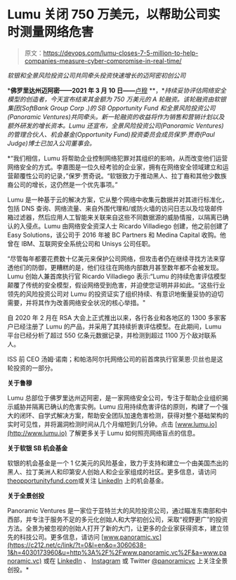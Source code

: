 # Lumu 关闭 750 万美元，以帮助公司实时测量网络危害

> 原文：<https://devops.com/lumu-closes-7-5-million-to-help-companies-measure-cyber-compromise-in-real-time/>

*软银和全景风险投资公司共同牵头投资快速增长的迈阿密初创公司*

***佛罗里达州迈阿密——2021 年 3 月 10 日——**[卢穆](http://www.lumu.io/) **，**持续妥协评估网络安全模型的创造者，今天宣布结束其金额为 750 万美元的 A 轮融资。该轮融资由软银集团(SoftBank Group Corp .)的 SB Opportunity Fund 和全景风险投资公司(Panoramic Ventures)共同牵头。新一轮融资的收益将作为销售和营销计划以及额外研发的增长资本。Lumu 还宣布，全景风险投资公司(Panoramic Ventures)的管理合伙人、机会基金(Opportunity Fund)投资委员会成员保罗·贾奇(Paul Judge)博士已加入公司董事会。*

 *“我们相信，Lumu 将帮助企业控制网络犯罪对其组织的影响，从而改变他们运营网络安全的方式。李嘉图是一位久经考验的企业家，拥有在网络安全领域建立和运营颠覆性公司的记录，”保罗·贾奇说。“软银致力于推动黑人、拉丁裔和其他少数族裔公司的增长，这仍然是一个优先事项。”

Lumu 是一种基于云的解决方案，它从整个网络中收集元数据并对其进行标准化，包括 DNS 查询、网络流量、来自外围代理和/或防火墙的访问日志以及垃圾邮件箱过滤器，然后应用人工智能来关联来自这些不同数据源的威胁情报，以隔离已确认的入侵点。Lumu 由网络安全资深人士 Ricardo Villadiego 创建，他之前创建了 Easy Solutions，该公司于 2016 年被 BC Partners 和 Medina Capital 收购。他曾在 IBM、互联网安全系统公司和 Unisys 公司任职。

“尽管每年都要花费数十亿美元来保护公司网络，但攻击者仍在继续寻找方法来穿透他们的防御，更糟糕的是，他们往往在网络内部数月甚至数年都不会被发现。Lumu 创始人兼首席执行官 Ricardo Villadiego 表示:“Lumu 的持续危害评估模型颠覆了传统的安全模型，假设网络受到危害，并迫使您证明并非如此。“这些行业领先的风险投资公司对 Lumu 的投资证实了组织持续、有意识地衡量妥协的迫切需要，并将其作为改善网络安全状况的核心举措。"

自 2020 年 2 月在 RSA 大会上正式推出以来，各行各业和各地区的 1300 多家客户已经注册了 Lumu 的产品，并采用了其持续折衷评估模型。在此期间，Lumu 平台已经分析了超过 550 亿条元数据记录，并检测到超过 1100 万个敌对联系人。

ISS 前 CEO 汤姆·诺南；和帕洛阿尔托网络公司的前首席执行官莱恩·贝丝也是这轮投资的一部分。

**关于鲁穆**

Lumu 总部位于佛罗里达州迈阿密，是一家网络安全公司，专注于帮助企业组织揭示威胁并隔离已确认的危害实例。Lumu 应用持续危害评估的原则，构建了一个强大的闭环、自学式解决方案，帮助安全团队加速危害检测，获得对整个基础架构的实时可见性，并将漏洞检测时间从几个月缩短到几分钟。点击 [www.lumu.io](http://www.lumu.io) 了解更多关于 Lumu 如何照亮网络盲点的信息。

**关于软银 SB 机会基金**

软银的机会基金是一个 1 亿美元的风险基金，致力于支持和建立一个由美国杰出的黑人、拉丁美洲人和印第安人创始人和企业家组成的社区。更多信息，请访问[theopportunityfund.com](https://theopportunityfund.com/)或关注 [LinkedIn](https://www.linkedin.com/company/sb-opportunity-fund/) 上的机会基金。

**关于全景创投**

Panoramic Ventures 是一家位于亚特兰大的风险投资公司，通过瞄准东南部和中西部，并专注于服务不足的多元化创始人和大学初创公司，采取“视野更广”的投资方法。全景为被忽视的创始人打开了新的大门，让更多的企业家获得资本，建立领先的科技公司。更多信息，请访问 [www.panoramic.vc](https://c212.net/c/link/?t=0&l=en&o=3060638-1&h=4030173960&u=http%3A%2F%2Fwww.panoramic.vc%2F&a=www.panoramic.vc) 或在 [LinkedIn](https://c212.net/c/link/?t=0&l=en&o=3060638-1&h=3416378124&u=https%3A%2F%2Fwww.linkedin.com%2Fcompany%2Fpanoramicvc%2F&a=LinkedIn) 、 [Instagram](https://c212.net/c/link/?t=0&l=en&o=3060638-1&h=979044971&u=https%3A%2F%2Fwww.instagram.com%2Fpanoramicventures%2F&a=Instagram) 或 Twitter [@panoramicvc](https://c212.net/c/link/?t=0&l=en&o=3060638-1&h=650848183&u=https%3A%2F%2Ftwitter.com%2Fpanoramicvc&a=%40panoramicvc) 上关注全景创投。*